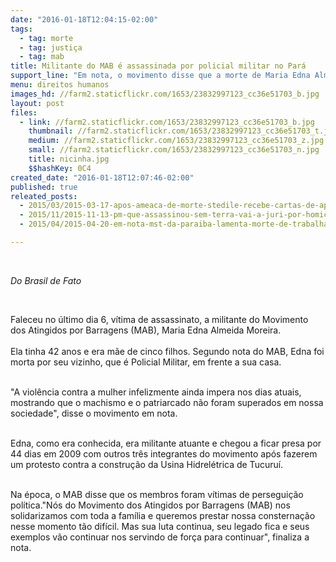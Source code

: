 ```yaml
---
date: "2016-01-18T12:04:15-02:00"
tags:
  - tag: morte
  - tag: justiça
  - tag: mab
title: Militante do MAB é assassinada por policial militar no Pará
support_line: "Em nota, o movimento disse que a morte de Maria Edna Almeida é um sinal da violência contra a mulher que ainda impera nos dias atuais."
menu: direitos humanos
images_hd: //farm2.staticflickr.com/1653/23832997123_cc36e51703_b.jpg
layout: post
files:
  - link: //farm2.staticflickr.com/1653/23832997123_cc36e51703_b.jpg
    thumbnail: //farm2.staticflickr.com/1653/23832997123_cc36e51703_t.jpg
    medium: //farm2.staticflickr.com/1653/23832997123_cc36e51703_z.jpg
    small: //farm2.staticflickr.com/1653/23832997123_cc36e51703_n.jpg
    title: nicinha.jpg
    $$hashKey: 0C4
created_date: "2016-01-18T12:07:46-02:00"
published: true
releated_posts:
  - 2015/03/2015-03-17-apos-ameaca-de-morte-stedile-recebe-cartas-de-apoio-e-solidariedade-de-vindas-de-todo-o-mundo.md
  - 2015/11/2015-11-13-pm-que-assassinou-sem-terra-vai-a-juri-por-homicidio-no-rs.md
  - 2015/04/2015-04-20-em-nota-mst-da-paraiba-lamenta-morte-de-trabalhadora-sem-terra.md

---
```

<p>&nbsp;</p>

<p><em>Do Brasil de Fato&nbsp;</em></p>

<p>&nbsp;</p>

<p>Faleceu no &uacute;ltimo dia 6, v&iacute;tima de assassinato, a militante do Movimento dos Atingidos por Barragens (MAB), Maria Edna Almeida Moreira.<br />
<br />
Ela tinha 42 anos e era m&atilde;e de cinco filhos. Segundo nota do MAB, Edna foi morta por seu vizinho, que &eacute; Policial Militar, em frente a sua casa.</p>

<p><br />
&quot;A viol&ecirc;ncia contra a mulher infelizmente ainda impera nos dias atuais, mostrando que o machismo e o patriarcado n&atilde;o foram superados em nossa sociedade&quot;, disse o movimento em nota.</p>

<p><br />
Edna, como era conhecida, era militante atuante e chegou a ficar presa por 44 dias em 2009 com outros tr&ecirc;s integrantes do movimento ap&oacute;s fazerem um protesto contra a constru&ccedil;&atilde;o da Usina Hidrel&eacute;trica de Tucuru&iacute;.</p>

<p><br />
Na &eacute;poca, o MAB disse que os membros foram v&iacute;timas de persegui&ccedil;&atilde;o pol&iacute;tica.&quot;N&oacute;s do Movimento dos Atingidos por Barragens (MAB) nos solidarizamos com toda a fam&iacute;lia e queremos prestar nossa consterna&ccedil;&atilde;o nesse momento t&atilde;o dif&iacute;cil. Mas sua luta continua, seu legado fica e seus exemplos v&atilde;o continuar nos servindo de for&ccedil;a para continuar&quot;, finaliza a nota.</p>
